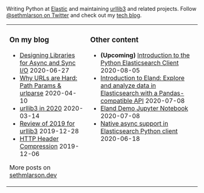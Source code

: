 Writing Python at [Elastic](https://github.com/elastic) and maintaining [urllib3](https://github.com/urllib3/urllib3) and related projects.
Follow [@sethmlarson on Twitter](https://twitter.com/sethmlarson) and check out my [tech blog](https://sethmlarson.dev).

<table><tr><td valign="top">

### On my blog
<!-- blog starts -->
* [Designing Libraries for Async and Sync I/O](http://sethmlarson.dev/blog/2020-06-27/designing-libraries-for-async-and-sync-io) 2020-06-27
* [Why URLs are Hard: Path Params & urlparse](http://sethmlarson.dev/blog/2020-04-10/why-urls-are-hard-path-params-urlparse) 2020-04-10
* [urllib3 in 2020](http://sethmlarson.dev/blog/2020-03-14/urllib3-in-2020) 2020-03-14
* [Review of 2019 for urllib3](http://sethmlarson.dev/blog/2019-12-28/review-of-2019-for-urllib3) 2019-12-28
* [HTTP Header Compression](http://sethmlarson.dev/blog/2019-12-06/http-header-compression) 2019-12-06
<!-- blog ends -->
More posts on [sethmlarson.dev](https://sethmlarson.dev)
</td><td valign="top">

### Other content
<!-- other starts -->
* **(Upcoming)** [Introduction to the Python Elasticsearch Client](https://community.elastic.co/events/details/elastic-emea-virtual-presents-introduction-into-the-python-elasticsearch-client) 2020-08-05
* [Introduction to Eland: Explore and analyze data in Elasticsearch with a Pandas-compatible API](https://community.elastic.co/events/details/elastic-emea-virtual-presents-introduction-into-eland-a-python-package-to-analyse-explore-and-manipulate-elasticsearch-data) 2020-07-08
* [Eland Demo Jupyter Notebook](https://eland.readthedocs.io/en/latest/examples/introduction_to_eland_webinar.html) 2020-07-08
* [Native async support in Elasticsearch Python client](https://elasticsearch-py.readthedocs.io/en/master/async.html) 2020-06-18
<!-- other ends -->
</td></tr></table>

